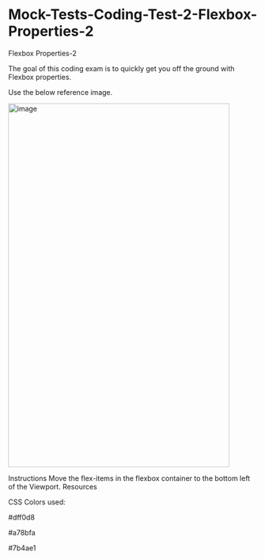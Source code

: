 # Mock-Tests-Coding-Test-2-Flexbox-Properties-2

Flexbox Properties-2

The goal of this coding exam is to quickly get you off the ground with Flexbox properties.

Use the below reference image.

<img width="447" height="736" alt="image" src="https://github.com/user-attachments/assets/5d266a0d-8288-4ccb-b6e4-1dbed511fc92" />

Instructions
Move the flex-items in the flexbox container to the bottom left of the Viewport.
Resources

CSS Colors used:

#dff0d8

#a78bfa

#7b4ae1
